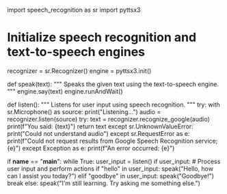 import speech_recognition as sr
import pyttsx3

# Initialize speech recognition and text-to-speech engines
recognizer = sr.Recognizer()
engine = pyttsx3.init()

def speak(text):
    """
    Speaks the given text using the text-to-speech engine.
    """
    engine.say(text)
    engine.runAndWait()

def listen():
    """
    Listens for user input using speech recognition.
    """
    try:
        with sr.Microphone() as source:
            print("Listening...")
            audio = recognizer.listen(source)
        try:
            text = recognizer.recognize_google(audio)
            print(f"You said: {text}")
            return text
        except sr.UnknownValueError:
            print("Could not understand audio")
        except sr.RequestError as e:
            print(f"Could not request results from Google Speech Recognition service; {e}")
    except Exception as e:
        print(f"An error occurred: {e}")

if __name__ == "__main__":
    while True:
        user_input = listen()
        if user_input:
            # Process user input and perform actions
            if "hello" in user_input:
                speak("Hello, how can I assist you today?")
            elif "goodbye" in user_input:
                speak("Goodbye!")
                break
            else:
                speak("I'm still learning. Try asking me something else.")

